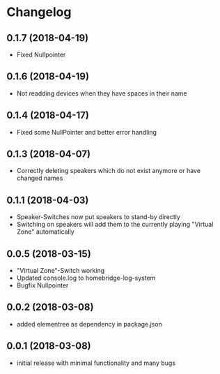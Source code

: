 # Changelog

## 0.1.7 (2018-04-19)
- Fixed Nullpointer

## 0.1.6 (2018-04-19)
- Not readding devices when they have spaces in their name

## 0.1.4 (2018-04-17)
- Fixed some NullPointer and better error handling

## 0.1.3 (2018-04-07)
- Correctly deleting speakers which do not exist anymore or have changed names

## 0.1.1 (2018-04-03)
- Speaker-Switches now put speakers to stand-by directly
- Switching on speakers will add them to the currently playing "Virtual Zone" automatically

## 0.0.5 (2018-03-15)
- "Virtual Zone"-Switch working
- Updated console.log to homebridge-log-system
- Bugfix Nullpointer

## 0.0.2 (2018-03-08)
- added elementree as dependency in package.json

## 0.0.1 (2018-03-08)
- initial release with minimal functionality and many bugs
